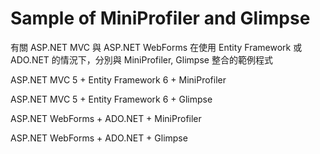 Sample of MiniProfiler and Glimpse
==================================

有關 ASP.NET MVC 與 ASP.NET WebForms 在使用 Entity Framework 或 ADO.NET 的情況下，分別與 MiniProfiler, Glimpse 整合的範例程式

ASP.NET MVC 5 + Entity Framework 6 + MiniProfiler


ASP.NET MVC 5 + Entity Framework 6 + Glimpse


ASP.NET WebForms + ADO.NET + MiniProfiler


ASP.NET WebForms + ADO.NET + Glimpse
